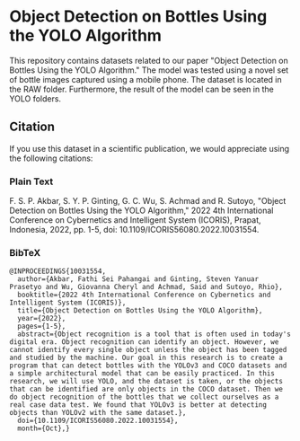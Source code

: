 # Object Detection on Bottles Using the YOLO Algorithm
This repository contains datasets related to our paper "Object Detection on Bottles Using the YOLO Algorithm." The model was tested using a novel set of bottle images captured using a mobile phone. The dataset is located in the RAW folder. Furthermore, the result of the model can be seen in the YOLO folders.

##  Citation
If you use this dataset in a scientific publication, we would appreciate using the following citations:

### Plain Text
F. S. P. Akbar, S. Y. P. Ginting, G. C. Wu, S. Achmad and R. Sutoyo, "Object Detection on Bottles Using the YOLO Algorithm," 2022 4th International Conference on Cybernetics and Intelligent System (ICORIS), Prapat, Indonesia, 2022, pp. 1-5, doi: 10.1109/ICORIS56080.2022.10031554.

### BibTeX
```
@INPROCEEDINGS{10031554,
  author={Akbar, Fathi Sei Pahangai and Ginting, Steven Yanuar Prasetyo and Wu, Giovanna Cheryl and Achmad, Said and Sutoyo, Rhio},
  booktitle={2022 4th International Conference on Cybernetics and Intelligent System (ICORIS)}, 
  title={Object Detection on Bottles Using the YOLO Algorithm}, 
  year={2022},
  pages={1-5},
  abstract={Object recognition is a tool that is often used in today's digital era. Object recognition can identify an object. However, we cannot identify every single object unless the object has been tagged and studied by the machine. Our goal in this research is to create a program that can detect bottles with the YOLOv3 and COCO datasets and a simple architectural model that can be easily practiced. In this research, we will use YOLO, and the dataset is taken, or the objects that can be identified are only objects in the COCO dataset. Then we do object recognition of the bottles that we collect ourselves as a real case data test. We found that YOLOv3 is better at detecting objects than YOLOv2 with the same dataset.},
  doi={10.1109/ICORIS56080.2022.10031554},
  month={Oct},}
```
